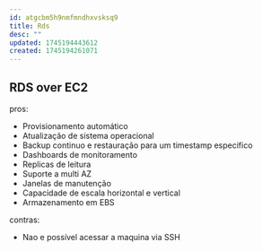 ```yaml
---
id: atgcbm5h9nmfmndhxvsksq9
title: Rds
desc: ""
updated: 1745194443612
created: 1745194261071
---
```


## RDS over EC2

pros:

- Provisionamento automático
- Atualização de sistema operacional
- Backup continuo e restauração para um timestamp especifico
- Dashboards de monitoramento
- Replicas de leitura
- Suporte a multi AZ
- Janelas de manutenção
- Capacidade de escala horizontal e vertical
- Armazenamento em EBS

contras:

- Nao e possível acessar a maquina via SSH
